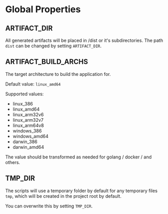 # Global Properties

## ARTIFACT_DIR

All generated artifacts will be placed in /dist or it's subdirectories. The path `dist` can be changed by setting `ARTIFACT_DIR`.

## ARTIFACT_BUILD_ARCHS

The target architecture to build the application for.

Default value: `linux_amd64`

Supported values:

- linux_386
- linux_amd64
- linux_arm32v6
- linux_arm32v7
- linux_arm64v8
- windows_386
- windows_amd64
- darwin_386
- darwin_amd64

The value should be transformed as needed for golang / docker / and others.

## TMP_DIR

The scripts will use a temporary folder by default for any temporary files `tmp`, which will be created in the project root by default.

You can overwrite this by setting `TMP_DIR`.

